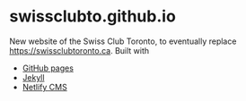 # swissclubto.github.io

New website of the Swiss Club Toronto, to eventually replace
<https://swissclubtoronto.ca>. Built with

- [GitHub pages][pages]
- [Jekyll]
- [Netlify CMS][cms]

[pages]: <https://pages.github.com>
[jekyll]: <https://jekyllrb.com>
[cms]: <https://www.netlifycms.org>
